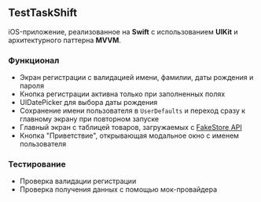 ## TestTaskShift

iOS-приложение, реализованное на **Swift** с использованием **UIKit** и архитектурного паттерна **MVVM**.

### Функционал

- Экран регистрации с валидацией имени, фамилии, даты рождения и пароля
- Кнопка регистрации активна только при заполненных полях
- UIDatePicker для выбора даты рождения
- Сохранение имени пользователя в `UserDefaults` и переход сразу к главному экрану при повторном запуске
- Главный экран с таблицей товаров, загружаемых с [FakeStore API](https://fakestoreapi.com/products)
- Кнопка "Приветствие", открывающая модальное окно с именем пользователя

### Тестирование

- Проверка валидации регистрации
- Проверка получения данных с помощью мок-провайдера
